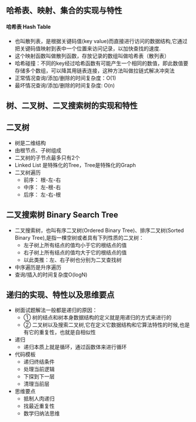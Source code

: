 
## 哈希表、映射、集合的实现与特性


#### 哈希表 Hash Table

- 也叫散列表，是根据关键码值(key value)而直接进行访问的数据结构,它通过把关键码值映射到表中一个位置来访问记录，以加快查找的速度.
- 这个映射函数叫做散列函数，存放记录的数组叫做哈希表（散列表）
- 哈希碰撞：不同的key经过哈希函数有可能产生一个相同的数值，即此数值要存储多个数组，可以降其用链表连接，这种方法叫做拉链式解决冲突法
- 正常情况查询/添加/删除的时间复杂度：O(1)
- 最坏情况查询/添加/删除的时间复杂度: O(n)


## 树、二叉树、二叉搜索树的实现和特性

## 二叉树

- 树是二维结构
- 由根节点、子树组成
- 二叉树的子节点最多只有2个
- Linked List 是特殊化的Tree，Tree是特殊化的Graph 
- 二叉树遍历
    * 前序： 根-左-右
    * 中序： 左-根-右
    * 后序： 左-右-根
 
 
## 二叉搜索树 Binary Search Tree

- 二叉搜索树，也叫有序二叉树(Ordered Binary Tree)、排序二叉树(Sorted Binary Tree),是指一棵空树或者具有下列性质的二叉树：
    * 左子树上所有结点的值均小于它的根结点的值
    * 右子树上所有结点的值均大于它的根结点的值
    * 以此类推：左、右子树也分别为二叉查找树
- 中序遍历是升序遍历 
- 查询/插入的时间复杂度O(logN)


## 递归的实现、特性以及思维要点

- 树面试题解法一般都是递归的原因：
    * ① 树的结点和树本身数据结构的定义就是用递归的方式来进行的
    * ② 二叉树以及搜索二叉树,它在定义它数据结构和它算法特性的时候,也是有它的重复性，也就是自相似性
- 递归
    * 递归本质上就是循环，通过函数体来进行循环
- 代码模板
    * 递归终结条件
    * 处理当前逻辑
    * 下探到下一层
    * 清理当前层
- 思维要点
    * 抵制人肉递归
    * 找最近重复性
    * 数学归纳法思维
    
